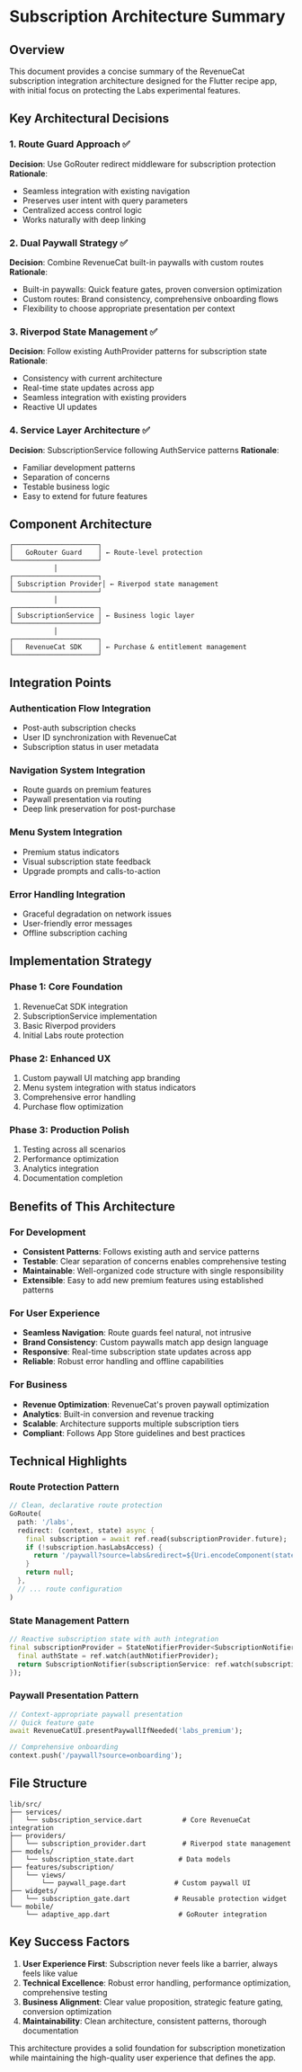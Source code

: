 # Subscription Architecture Summary

## Overview

This document provides a concise summary of the RevenueCat subscription integration architecture designed for the Flutter recipe app, with initial focus on protecting the Labs experimental features.

## Key Architectural Decisions

### 1. Route Guard Approach ✅
**Decision**: Use GoRouter redirect middleware for subscription protection
**Rationale**: 
- Seamless integration with existing navigation
- Preserves user intent with query parameters
- Centralized access control logic
- Works naturally with deep linking

### 2. Dual Paywall Strategy ✅
**Decision**: Combine RevenueCat built-in paywalls with custom routes
**Rationale**:
- Built-in paywalls: Quick feature gates, proven conversion optimization
- Custom routes: Brand consistency, comprehensive onboarding flows
- Flexibility to choose appropriate presentation per context

### 3. Riverpod State Management ✅
**Decision**: Follow existing AuthProvider patterns for subscription state
**Rationale**:
- Consistency with current architecture
- Real-time state updates across app
- Seamless integration with existing providers
- Reactive UI updates

### 4. Service Layer Architecture ✅
**Decision**: SubscriptionService following AuthService patterns
**Rationale**:
- Familiar development patterns
- Separation of concerns
- Testable business logic
- Easy to extend for future features

## Component Architecture

```
┌─────────────────────┐
│   GoRouter Guard    │ ← Route-level protection
└─────────────────────┘
           │
┌─────────────────────┐
│ Subscription Provider│ ← Riverpod state management
└─────────────────────┘
           │
┌─────────────────────┐
│ SubscriptionService │ ← Business logic layer
└─────────────────────┘
           │
┌─────────────────────┐
│   RevenueCat SDK    │ ← Purchase & entitlement management
└─────────────────────┘
```

## Integration Points

### Authentication Flow Integration
- Post-auth subscription checks
- User ID synchronization with RevenueCat
- Subscription status in user metadata

### Navigation System Integration
- Route guards on premium features
- Paywall presentation via routing
- Deep link preservation for post-purchase

### Menu System Integration
- Premium status indicators
- Visual subscription state feedback
- Upgrade prompts and calls-to-action

### Error Handling Integration
- Graceful degradation on network issues
- User-friendly error messages
- Offline subscription caching

## Implementation Strategy

### Phase 1: Core Foundation
1. RevenueCat SDK integration
2. SubscriptionService implementation
3. Basic Riverpod providers
4. Initial Labs route protection

### Phase 2: Enhanced UX
1. Custom paywall UI matching app branding
2. Menu system integration with status indicators
3. Comprehensive error handling
4. Purchase flow optimization

### Phase 3: Production Polish
1. Testing across all scenarios
2. Performance optimization
3. Analytics integration
4. Documentation completion

## Benefits of This Architecture

### For Development
- **Consistent Patterns**: Follows existing auth and service patterns
- **Testable**: Clear separation of concerns enables comprehensive testing
- **Maintainable**: Well-organized code structure with single responsibility
- **Extensible**: Easy to add new premium features using established patterns

### For User Experience
- **Seamless Navigation**: Route guards feel natural, not intrusive
- **Brand Consistency**: Custom paywalls match app design language
- **Responsive**: Real-time subscription state updates across app
- **Reliable**: Robust error handling and offline capabilities

### For Business
- **Revenue Optimization**: RevenueCat's proven paywall optimization
- **Analytics**: Built-in conversion and revenue tracking
- **Scalable**: Architecture supports multiple subscription tiers
- **Compliant**: Follows App Store guidelines and best practices

## Technical Highlights

### Route Protection Pattern
```dart
// Clean, declarative route protection
GoRoute(
  path: '/labs',
  redirect: (context, state) async {
    final subscription = await ref.read(subscriptionProvider.future);
    if (!subscription.hasLabsAccess) {
      return '/paywall?source=labs&redirect=${Uri.encodeComponent(state.matchedLocation)}';
    }
    return null;
  },
  // ... route configuration
)
```

### State Management Pattern
```dart
// Reactive subscription state with auth integration
final subscriptionProvider = StateNotifierProvider<SubscriptionNotifier, AsyncValue<SubscriptionState>>((ref) {
  final authState = ref.watch(authNotifierProvider);
  return SubscriptionNotifier(subscriptionService: ref.watch(subscriptionServiceProvider));
});
```

### Paywall Presentation Pattern
```dart
// Context-appropriate paywall presentation
// Quick feature gate
await RevenueCatUI.presentPaywallIfNeeded('labs_premium');

// Comprehensive onboarding
context.push('/paywall?source=onboarding');
```

## File Structure

```
lib/src/
├── services/
│   └── subscription_service.dart          # Core RevenueCat integration
├── providers/
│   └── subscription_provider.dart         # Riverpod state management
├── models/
│   └── subscription_state.dart           # Data models
├── features/subscription/
│   └── views/
│       └── paywall_page.dart            # Custom paywall UI
├── widgets/
│   └── subscription_gate.dart           # Reusable protection widget
└── mobile/
    └── adaptive_app.dart                 # GoRouter integration
```

## Key Success Factors

1. **User Experience First**: Subscription never feels like a barrier, always feels like value
2. **Technical Excellence**: Robust error handling, performance optimization, comprehensive testing
3. **Business Alignment**: Clear value proposition, strategic feature gating, conversion optimization
4. **Maintainability**: Clean architecture, consistent patterns, thorough documentation

This architecture provides a solid foundation for subscription monetization while maintaining the high-quality user experience that defines the app.